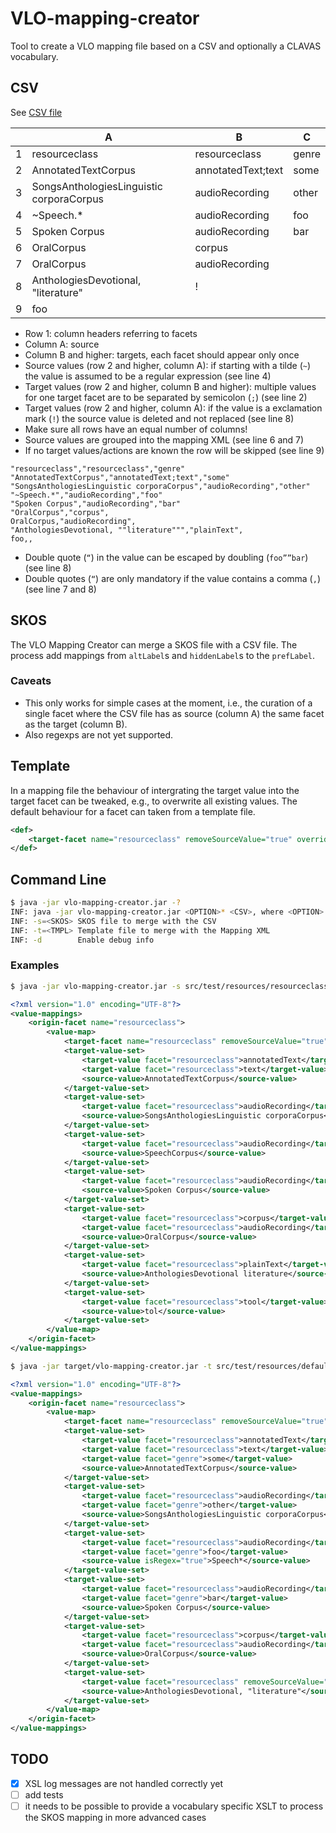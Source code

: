 # VLO-mapping-creator
Tool to create a VLO mapping file based on a CSV and optionally a CLAVAS vocabulary.

## CSV

See [CSV file](src/test/resources/resourceclass-full.csv)

|   | A                                        | B                  | C     |
| - | ---------------------------------------- | ------------------ | ----- |
| 1 | resourceclass                            | resourceclass      | genre |
| 2 | AnnotatedTextCorpus                      | annotatedText;text | some  |
| 3 | SongsAnthologiesLinguistic corporaCorpus | audioRecording     | other |
| 4 | ~Speech.*                                | audioRecording     | foo   |
| 5 | Spoken Corpus                            | audioRecording     | bar   |
| 6 | OralCorpus                               | corpus             |       |
| 7 | OralCorpus                               | audioRecording     |       |
| 8 | AnthologiesDevotional, "literature"      | !                  |       |
| 9 | foo                                      |                    |       |

- Row 1: column headers referring to facets
- Column A: source
- Column B and higher: targets, each facet should appear only once
- Source values (row 2 and higher, column A): if starting with a tilde (`~`) the value is assumed to be a regular expression (see line 4)
- Target values (row 2 and higher, column B and higher): multiple values for one target facet are to be separated by semicolon (`;`) (see line 2)
- Target values (row 2 and higher, column A): if the value is a exclamation mark (`!`) the source value is deleted and not replaced (see line 8)
- Make sure all rows have an equal number of columns!
- Source values are grouped into the mapping XML (see line 6 and 7)
- If no target values/actions are known the row will be skipped (see line 9)

```
"resourceclass","resourceclass","genre"
"AnnotatedTextCorpus","annotatedText;text","some"
"SongsAnthologiesLinguistic corporaCorpus","audioRecording","other"
"~Speech.*","audioRecording","foo"
"Spoken Corpus","audioRecording","bar"
"OralCorpus","corpus",
OralCorpus,"audioRecording",
"AnthologiesDevotional, ""literature""","plainText",
foo,,
```

- Double quote (`“`) in the value can be escaped by doubling (`foo””bar`) (see line 8)
- Double quotes (`“`) are only mandatory if the value contains a comma (`,`) (see line 7 and 8)

## SKOS

The VLO Mapping Creator can merge a SKOS file with a CSV file. The process add mappings from `altLabel`s and `hiddenLabel`s to the `prefLabel`.

### Caveats

- This only works for simple cases at the moment, i.e., the curation of a single facet where the CSV file has as source (column A) the same facet as the target (column B).
- Also regexps are not yet supported.

## Template

In a mapping file the behaviour of intergrating the target value into the target facet can be tweaked, e.g., to overwrite all existing values. The default behaviour for a facet can taken from a template file.

```XML
<def>
    <target-facet name="resourceclass" removeSourceValue="true" overrideExistingValues="false"/>
</def>
``` 

## Command Line

```sh
$ java -jar vlo-mapping-creator.jar -?
INF: java -jar vlo-mapping-creator.jar <OPTION>* <CSV>, where <OPTION> is one of those:
INF: -s=<SKOS> SKOS file to merge with the CSV
INF: -t=<TMPL> Template file to merge with the Mapping XML
INF: -d        Enable debug info
```

### Examples

```sh
$ java -jar vlo-mapping-creator.jar -s src/test/resources/resourceclass.skos -t src/test/resources/default.xml src/test/resources/resourceclass.csv
```
```XML
<?xml version="1.0" encoding="UTF-8"?>
<value-mappings>
    <origin-facet name="resourceclass">
        <value-map>
            <target-facet name="resourceclass" removeSourceValue="true" overrideExistingValues="false"/>
            <target-value-set>
                <target-value facet="resourceclass">annotatedText</target-value>
                <target-value facet="resourceclass">text</target-value>
                <source-value>AnnotatedTextCorpus</source-value>
            </target-value-set>
            <target-value-set>
                <target-value facet="resourceclass">audioRecording</target-value>
                <source-value>SongsAnthologiesLinguistic corporaCorpus</source-value>
            </target-value-set>
            <target-value-set>
                <target-value facet="resourceclass">audioRecording</target-value>
                <source-value>SpeechCorpus</source-value>
            </target-value-set>
            <target-value-set>
                <target-value facet="resourceclass">audioRecording</target-value>
                <source-value>Spoken Corpus</source-value>
            </target-value-set>
            <target-value-set>
                <target-value facet="resourceclass">corpus</target-value>
                <target-value facet="resourceclass">audioRecording</target-value>
                <source-value>OralCorpus</source-value>
            </target-value-set>
            <target-value-set>
                <target-value facet="resourceclass">plainText</target-value>
                <source-value>AnthologiesDevotional literature</source-value>
            </target-value-set>
            <target-value-set>
                <target-value facet="resourceclass">tool</target-value>
                <source-value>tol</source-value>
            </target-value-set>
        </value-map>
    </origin-facet>
</value-mappings>
```

```sh
$ java -jar target/vlo-mapping-creator.jar -t src/test/resources/default.xml src/test/resources/resourceclass-full.csv
```
```XML
<?xml version="1.0" encoding="UTF-8"?>
<value-mappings>
    <origin-facet name="resourceclass">
        <value-map>
            <target-facet name="resourceclass" removeSourceValue="true" overrideExistingValues="false"/>
            <target-value-set>
                <target-value facet="resourceclass">annotatedText</target-value>
                <target-value facet="resourceclass">text</target-value>
                <target-value facet="genre">some</target-value>
                <source-value>AnnotatedTextCorpus</source-value>
            </target-value-set>
            <target-value-set>
                <target-value facet="resourceclass">audioRecording</target-value>
                <target-value facet="genre">other</target-value>
                <source-value>SongsAnthologiesLinguistic corporaCorpus</source-value>
            </target-value-set>
            <target-value-set>
                <target-value facet="resourceclass">audioRecording</target-value>
                <target-value facet="genre">foo</target-value>
                <source-value isRegex="true">Speech*</source-value>
            </target-value-set>
            <target-value-set>
                <target-value facet="resourceclass">audioRecording</target-value>
                <target-value facet="genre">bar</target-value>
                <source-value>Spoken Corpus</source-value>
            </target-value-set>
            <target-value-set>
                <target-value facet="resourceclass">corpus</target-value>
                <target-value facet="resourceclass">audioRecording</target-value>
                <source-value>OralCorpus</source-value>
            </target-value-set>
            <target-value-set>
                <target-value facet="resourceclass" removeSourceValue="true"/>
                <source-value>AnthologiesDevotional, "literature"</source-value>
            </target-value-set>
        </value-map>
    </origin-facet>
</value-mappings>
```

## TODO

- [X] XSL log messages are not handled correctly yet
- [ ] add tests
- [ ] it needs to be possible to provide a vocabulary specific XSLT to process the SKOS mapping in more advanced cases